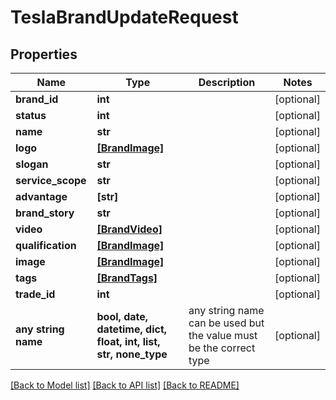 # TeslaBrandUpdateRequest


## Properties
Name | Type | Description | Notes
------------ | ------------- | ------------- | -------------
**brand_id** | **int** |  | [optional] 
**status** | **int** |  | [optional] 
**name** | **str** |  | [optional] 
**logo** | [**[BrandImage]**](BrandImage.md) |  | [optional] 
**slogan** | **str** |  | [optional] 
**service_scope** | **str** |  | [optional] 
**advantage** | **[str]** |  | [optional] 
**brand_story** | **str** |  | [optional] 
**video** | [**[BrandVideo]**](BrandVideo.md) |  | [optional] 
**qualification** | [**[BrandImage]**](BrandImage.md) |  | [optional] 
**image** | [**[BrandImage]**](BrandImage.md) |  | [optional] 
**tags** | [**[BrandTags]**](BrandTags.md) |  | [optional] 
**trade_id** | **int** |  | [optional] 
**any string name** | **bool, date, datetime, dict, float, int, list, str, none_type** | any string name can be used but the value must be the correct type | [optional]

[[Back to Model list]](../README.md#documentation-for-models) [[Back to API list]](../README.md#documentation-for-api-endpoints) [[Back to README]](../README.md)



